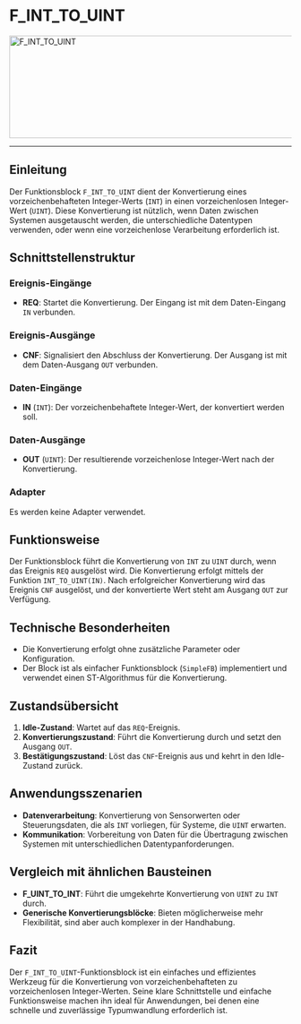 # F_INT_TO_UINT

<img width="1218" height="183" alt="F_INT_TO_UINT" src="https://github.com/user-attachments/assets/ab9715b9-eb59-48da-9f6d-c159088ae19c" />

* * * * * * * * * *
## Einleitung
Der Funktionsblock `F_INT_TO_UINT` dient der Konvertierung eines vorzeichenbehafteten Integer-Werts (`INT`) in einen vorzeichenlosen Integer-Wert (`UINT`). Diese Konvertierung ist nützlich, wenn Daten zwischen Systemen ausgetauscht werden, die unterschiedliche Datentypen verwenden, oder wenn eine vorzeichenlose Verarbeitung erforderlich ist.

## Schnittstellenstruktur

### **Ereignis-Eingänge**
- **REQ**: Startet die Konvertierung. Der Eingang ist mit dem Daten-Eingang `IN` verbunden.

### **Ereignis-Ausgänge**
- **CNF**: Signalisiert den Abschluss der Konvertierung. Der Ausgang ist mit dem Daten-Ausgang `OUT` verbunden.

### **Daten-Eingänge**
- **IN** (`INT`): Der vorzeichenbehaftete Integer-Wert, der konvertiert werden soll.

### **Daten-Ausgänge**
- **OUT** (`UINT`): Der resultierende vorzeichenlose Integer-Wert nach der Konvertierung.

### **Adapter**
Es werden keine Adapter verwendet.

## Funktionsweise
Der Funktionsblock führt die Konvertierung von `INT` zu `UINT` durch, wenn das Ereignis `REQ` ausgelöst wird. Die Konvertierung erfolgt mittels der Funktion `INT_TO_UINT(IN)`. Nach erfolgreicher Konvertierung wird das Ereignis `CNF` ausgelöst, und der konvertierte Wert steht am Ausgang `OUT` zur Verfügung.

## Technische Besonderheiten
- Die Konvertierung erfolgt ohne zusätzliche Parameter oder Konfiguration.
- Der Block ist als einfacher Funktionsblock (`SimpleFB`) implementiert und verwendet einen ST-Algorithmus für die Konvertierung.

## Zustandsübersicht
1. **Idle-Zustand**: Wartet auf das `REQ`-Ereignis.
2. **Konvertierungszustand**: Führt die Konvertierung durch und setzt den Ausgang `OUT`.
3. **Bestätigungszustand**: Löst das `CNF`-Ereignis aus und kehrt in den Idle-Zustand zurück.

## Anwendungsszenarien
- **Datenverarbeitung**: Konvertierung von Sensorwerten oder Steuerungsdaten, die als `INT` vorliegen, für Systeme, die `UINT` erwarten.
- **Kommunikation**: Vorbereitung von Daten für die Übertragung zwischen Systemen mit unterschiedlichen Datentypanforderungen.

## Vergleich mit ähnlichen Bausteinen
- **F_UINT_TO_INT**: Führt die umgekehrte Konvertierung von `UINT` zu `INT` durch.
- **Generische Konvertierungsblöcke**: Bieten möglicherweise mehr Flexibilität, sind aber auch komplexer in der Handhabung.

## Fazit
Der `F_INT_TO_UINT`-Funktionsblock ist ein einfaches und effizientes Werkzeug für die Konvertierung von vorzeichenbehafteten zu vorzeichenlosen Integer-Werten. Seine klare Schnittstelle und einfache Funktionsweise machen ihn ideal für Anwendungen, bei denen eine schnelle und zuverlässige Typumwandlung erforderlich ist.
